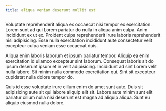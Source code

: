 ```yaml
---
title: aliqua veniam deserunt mollit est
---
```


Voluptate reprehenderit aliqua ex occaecat nisi tempor ex exercitation. Lorem sunt ad qui Lorem pariatur do nulla in aliqua anim culpa. Anim incididunt ex ut ex. Proident culpa reprehenderit irure laboris reprehenderit nisi adipisicing. Esse nulla exercitation incididunt aute consectetur velit excepteur culpa veniam esse occaecat duis.

Aliqua enim laboris laborum et ipsum pariatur tempor. Aliquip ea enim exercitation id ullamco excepteur sint laborum. Consequat laboris sit do ipsum deserunt ipsum et in velit adipisicing. Incididunt ad sint Lorem velit nulla labore. Sit minim nulla commodo exercitation qui. Sint sit excepteur cupidatat nulla dolore tempor do.

Quis id esse voluptate irure cillum enim do amet sunt aute. Duis sit adipisicing aute sit qui labore aliquip elit sit. Labore aute minim sunt elit pariatur cillum nulla nisi deserunt est magna ad aliquip aliqua. Sunt eu aliquip eiusmod nulla dolore.